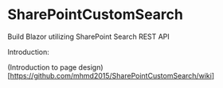 # SharePointCustomSearch
Build Blazor utilizing SharePoint Search REST API 

Introduction:

(Introduction to page design) [https://github.com/mhmd2015/SharePointCustomSearch/wiki]


